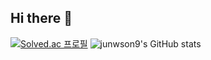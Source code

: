 ## Hi there 👋

[![Solved.ac
프로필](http://mazassumnida.wtf/api/v2/generate_badge?boj=boaz42)](https://solved.ac/boaz42)
![junwson9's GitHub stats](https://github-readme-stats.vercel.app/api?username=anuraghazra&show_icons=true&theme=radical)

<!--
**junwson9/junwson9** is a ✨ _special_ ✨ repository because its `README.md` (this file) appears on your GitHub profile.

Here are some ideas to get you started:

- 🔭 I’m currently working on ...
- 🌱 I’m currently learning ...
- 👯 I’m looking to collaborate on ...
- 🤔 I’m looking for help with ...
- 💬 Ask me about ...
- 📫 How to reach me: ...
- 😄 Pronouns: ...
- ⚡ Fun fact: ...
-->
